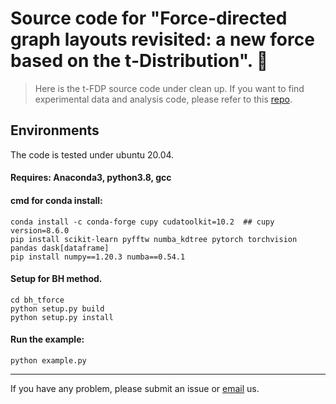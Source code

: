 # Source code for "Force-directed graph layouts revisited: a new force based on the t-Distribution". 👋

> Here is the t-FDP source code under clean up. If you want to find experimental data and analysis code, please refer to this [repo](https://github.com/Ideas-Laboratory/t-fdp).

## Environments
The code is tested under ubuntu 20.04.
#### Requires: Anaconda3, python3.8, gcc

#### cmd for conda install:
```
conda install -c conda-forge cupy cudatoolkit=10.2  ## cupy version=8.6.0
pip install scikit-learn pyfftw numba_kdtree pytorch torchvision pandas dask[dataframe]
pip install numpy==1.20.3 numba==0.54.1
```


#### Setup for BH method.
```
cd bh_tforce
python setup.py build
python setup.py install
```

#### Run the example:

```
python example.py
```


---
If you have any problem, please submit an issue or [email](zhongfahai@gmail.com) us.